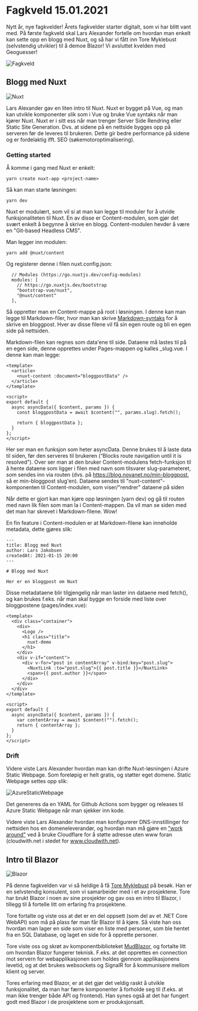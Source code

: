 # Fagkveld 15.01.2021

Nytt år, nye fagkvelder! Årets fagkvelder starter digitalt, som vi har blitt vant med. På første fagkveld skal Lars Alexander fortelle om hvordan man enkelt kan sette opp en blogg med Nuxt, og så har vi fått inn Tore Myklebust (selvstendig utvikler) til å demoe Blazor! Vi avsluttet kvelden med Geoguesser!

![Fagkveld](https://github.com/novanet/fagkvelder/blob/master/docs/20210115/content/fagkveld3.png)

## Blogg med Nuxt

![Nuxt](https://github.com/novanet/fagkvelder/blob/master/docs/20210115/content/fagkveld4.png)

Lars Alexander gav en liten intro til Nuxt. Nuxt er bygget på Vue, og man kan utvikle komponenter slik som i Vue og bruke Vue syntaks når man kjører Nuxt. Nuxt er i sitt ess når man trenger Server Side Rendring eller Static Site Generation. Dvs. at sidene på en nettside bygges opp på serveren før de leveres til brukeren. Dette gir bedre performance på sidene og er fordelaktig ifft. SEO (søkemotoroptimalisering).

### Getting started

Å komme i gang med Nuxt er enkelt:

```
yarn create nuxt-app <project-name>
```

Så kan man starte løsningen:

```
yarn dev
```

Nuxt er modulært, som vil si at man kan legge til moduler for å utvide funksjonaliteten til Nuxt. En av disse er Content-modulen, som gjør det svært enkelt å begynne å skrive en blogg. Content-modulen hevder å være en "Git-based Headless CMS".

Man legger inn modulen:

```
yarn add @nuxt/content
```

Og registerer denne i filen nuxt.config.json:

```
  // Modules (https://go.nuxtjs.dev/config-modules)
  modules: [
    // https://go.nuxtjs.dev/bootstrap
    "bootstrap-vue/nuxt",
    "@nuxt/content"
  ],

```

Så oppretter man en Content-mappe på root i løsningen. I denne kan man legge til Markdown-filer, hvor man kan skrive [Markdown-syntaks](https://github.com/adam-p/markdown-here/wiki/Markdown-Cheatsheet) for å skrive en bloggpost. Hver av disse filene vil få sin egen route og bli en egen side på nettsiden.

Markdown-filen kan regnes som data'ene til side. Dataene må lastes til på en egen side, denne opprettes under Pages-mappen og kalles \_slug.vue. I denne kan man legge:

```
<template>
  <article>
    <nuxt-content :document="bloggpostData" />
  </article>
</template>

<script>
export default {
  async asyncData({ $content, params }) {
    const bloggpostData = await $content("", params.slug).fetch();

    return { bloggpostData };
  }
};
</script>

```

Her ser man en funksjon som heter asyncData. Denne brukes til å laste data til siden, før den serveres til brukeren (“Blocks route navigation until it is resolved”). Over ser man at den bruker Content-modulens fetch-funksjon til å hente dataene som ligger i filen med navn som tilsvarer slug-parameteret, som sendes inn via routen (dvs. på https://blog.novanet.no/min-bloggpost, så er min-bloggpost slug'en). Dataene sendes til "nuxt-content"-komponenten til Content-modulen, som viser/"rendrer" dataene på siden

Når dette er gjort kan man kjøre opp løsningen (yarn dev) og gå til routen med navn lik filen som man la i Content-mappen. Da vil man se siden med det man har skrevet i Markdown-filene. Wow!

En fin feature i Content-modulen er at Markdown-filene kan inneholde metadata, dette gjøres slik:

```
---
title: Blogg med Nuxt
author: Lars Jakobsen
createdAt: 2021-01-15 20:00
---

# Blogg med Nuxt

Her er en bloggpost om Nuxt
```

Disse metadataene blir tilgjengelig når man laster inn dataene med fetch(), og kan brukes f.eks. når man skal bygge en forside med liste over bloggpostene (pages/index.vue):

```
<template>
  <div class="container">
    <div>
      <Logo />
      <h1 class="title">
        nuxt-demo
      </h1>
    </div>
    <div v-if="content">
      <div v-for="post in contentArray" v-bind:key="post.slug">
        <NuxtLink :to="post.slug">{{ post.title }}</NuxtLink>
        <span>{{ post.author }}</span>
      </div>
    </div>
  </div>
</template>

<script>
export default {
  async asyncData({ $content, params }) {
    var contentArray = await $content("").fetch();
    return { contentArray };
  }
};
</script>
```

### Drift

Videre viste Lars Alexander hvordan man kan drifte Nuxt-løsningen i Azure Static Webpage. Som foreløpig er helt gratis, og støtter eget domene. Static Webpage settes opp slik:

![AzureStaticWebpage](https://github.com/novanet/fagkvelder/blob/master/docs/20210115/content/staticwebpage.png)

Det genereres da en YAML for Github Actions som bygger og releases til Azure Static Webpage når man sjekker inn kode.

Videre viste Lars Alexander hvordan man konfigurerer DNS-innstillinger for nettsiden hos en domeneleverandør, og hvordan man må gjøre en ["work around"](https://burkeholland.github.io/posts/static-app-root-domain/) ved å bruke Cloudflare for å støtte adresse uten www foran (cloudwith.net i stedet for www.cloudwith.net).

## Intro til Blazor

![Blazor](https://github.com/novanet/fagkvelder/blob/master/docs/20210115/content/fagkveld1.png)

På denne fagkvelden var vi så heldige å få [Tore Myklebust](https://www.linkedin.com/in/tore-myklebust-10975726/) på besøk. Han er en selvstendig konsulent, som vi samarbeider med i et av prosjektene. Tore har brukt Blazor i noen av sine prosjekter og gav oss en intro til Blazor, i tillegg til å fortelle litt om erfaring fra prosjektene.

Tore fortalte og viste oss at det er en del oppsett (som del av et .NET Core WebAPI) som må på plass før man får Blazor til å kjøre. Så viste han oss hvordan man lager en side som viser en liste med personer, som ble hentet fra en SQL Database, og laget en side for å opprette personer.

Tore viste oss og skrøt av komponentbiblioteket [MudBlazor](https://mudblazor.com/), og fortalte litt om hvordan Blazor fungerer teknisk. F.eks. at det opprettes en connection mot servern for webapplikasjonen som holdes gjennom applikasjonens levetid, og at det brukes websockets og SignalR for å kommunisere mellom klient og server.

Tores erfaring med Blazor, er at det gjør det veldig raskt å utvikle funksjonalitet, da man har færre komponenter å forholde seg til (f.eks. at man ikke trenger både API og frontend). Han synes også at det har fungert godt med Blazor i de prosjektene som er produksjonsatt.
